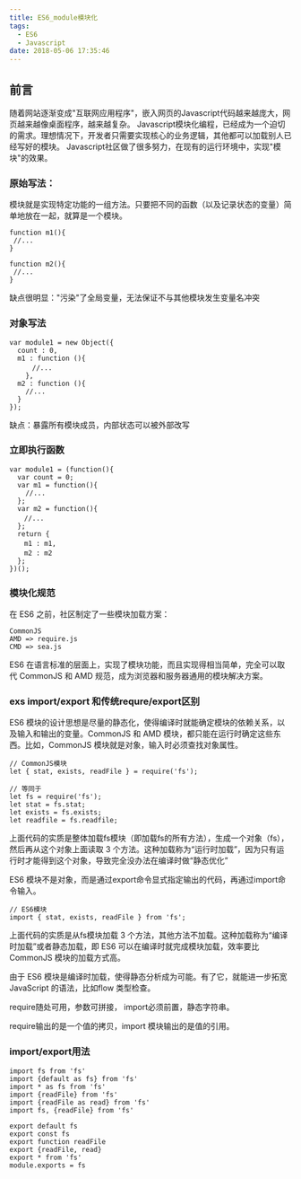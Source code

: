 ```yaml
---
title: ES6_module模块化
tags:
  - ES6
  - Javascript
date: 2018-05-06 17:35:46
---
```



## 前言
随着网站逐渐变成"互联网应用程序"，嵌入网页的Javascript代码越来越庞大，网页越来越像桌面程序，越来越复杂。
Javascript模块化编程，已经成为一个迫切的需求。理想情况下，开发者只需要实现核心的业务逻辑，其他都可以加载别人已经写好的模块。
Javascript社区做了很多努力，在现有的运行环境中，实现"模块"的效果。


### 原始写法：
模块就是实现特定功能的一组方法。只要把不同的函数（以及记录状态的变量）简单地放在一起，就算是一个模块。

    function m1(){
     //...
    }

    function m2(){
     //...
    }

缺点很明显："污染"了全局变量，无法保证不与其他模块发生变量名冲突


### 对象写法

    var module1 = new Object({
      count : 0,
      m1 : function (){
        　//...
        },
      m2 : function (){
        //...
      }
    });

缺点：暴露所有模块成员，内部状态可以被外部改写

### 立即执行函数

    var module1 = (function(){
      var count = 0;
      var m1 = function(){
        //...
      };
      var m2 = function(){
      　//...
      };
      return {
      　m1 : m1,
      　m2 : m2
      };
    })();



### 模块化规范
在 ES6 之前，社区制定了一些模块加载方案：

    CommonJS
    AMD => require.js
    CMD => sea.js

ES6 在语言标准的层面上，实现了模块功能，而且实现得相当简单，完全可以取代 CommonJS 和 AMD 规范，成为浏览器和服务器通用的模块解决方案。

### exs import/export 和传统requre/export区别
ES6 模块的设计思想是尽量的静态化，使得编译时就能确定模块的依赖关系，以及输入和输出的变量。CommonJS 和 AMD 模块，都只能在运行时确定这些东西。比如，CommonJS 模块就是对象，输入时必须查找对象属性。

    // CommonJS模块
    let { stat, exists, readFile } = require('fs');

    // 等同于
    let fs = require('fs');
    let stat = fs.stat;
    let exists = fs.exists;
    let readfile = fs.readfile;

上面代码的实质是整体加载fs模块（即加载fs的所有方法），生成一个对象（fs），然后再从这个对象上面读取 3 个方法。这种加载称为“运行时加载”，因为只有运行时才能得到这个对象，导致完全没办法在编译时做“静态优化”

ES6 模块不是对象，而是通过export命令显式指定输出的代码，再通过import命令输入。

    // ES6模块
    import { stat, exists, readFile } from 'fs';

上面代码的实质是从fs模块加载 3 个方法，其他方法不加载。这种加载称为“编译时加载”或者静态加载，即 ES6 可以在编译时就完成模块加载，效率要比 CommonJS 模块的加载方式高。

由于 ES6 模块是编译时加载，使得静态分析成为可能。有了它，就能进一步拓宽 JavaScript 的语法，比如flow 类型检查。

require随处可用，参数可拼接， import必须前置，静态字符串。

require输出的是一个值的拷贝，import 模块输出的是值的引用。

### import/export用法

    import fs from 'fs'
    import {default as fs} from 'fs'
    import * as fs from 'fs'
    import {readFile} from 'fs'
    import {readFile as read} from 'fs'
    import fs, {readFile} from 'fs'

    export default fs
    export const fs
    export function readFile
    export {readFile, read}
    export * from 'fs'
    module.exports = fs

　　　　
　　　　　　
　　　
　　　　
